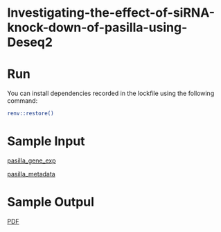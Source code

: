 # Investigating-the-effect-of-siRNA-knock-down-of-pasilla-using-Deseq2

# Run
You can install dependencies recorded in the lockfile using the following command:
```bash
renv::restore()
```
# Sample Input
[pasilla_gene_exp](https://github.com/lamamedhat/Investigating-the-effect-of-siRNA-knock-down-of-pasilla-using-Deseq2/blob/main/pasilla_gene_exp.csv)

[pasilla_metadata](https://github.com/lamamedhat/Investigating-the-effect-of-siRNA-knock-down-of-pasilla-using-Deseq2/blob/main/pasilla_meta.data.csv)

# Sample Outpul
[PDF](https://github.com/lamamedhat/Investigating-the-effect-of-siRNA-knock-down-of-pasilla-using-Deseq2/blob/main/Differential_Expression.pdf)
